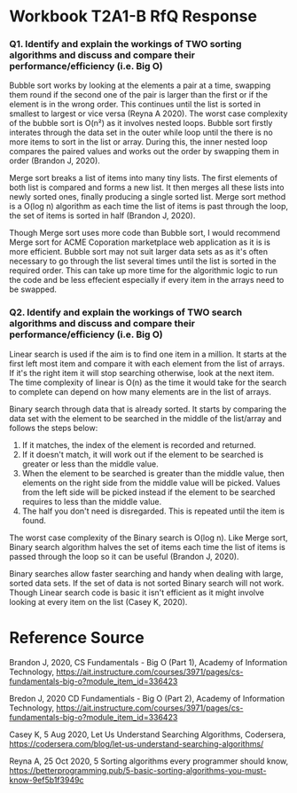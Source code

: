 # Workbook T2A1-B RfQ Response

### Q1. Identify and explain the workings of TWO sorting algorithms and discuss and compare their performance/efficiency (i.e. Big O)

Bubble sort works by looking at the elements a pair at a time, swapping them round if the second one of the pair is larger than the first or if the element is in the wrong order. This continues until the list is sorted in smallest to largest or vice versa (Reyna A 2020). The worst case complexity of the bubble sort is O(n²) as it involves nested loops.  Bubble sort firstly interates through the data set in the outer while loop until the there is no more items to sort in the list or array.  During this, the inner nested loop compares the paired values and works out the order by swapping them in order (Brandon J, 2020).  

Merge sort breaks a list of items into many tiny lists.  The first elements of both list is compared and forms a new list.  It then merges all these lists into newly sorted ones, finally producing a single sorted list. Merge sort method is a O(log n) algorithm as each time the list of items is past through the loop, the set of items is sorted in half (Brandon J, 2020).   

Though Merge sort uses more code than Bubble sort, I would recommend Merge sort for ACME Coporation marketplace web application as it is is more efficient. Bubble sort may not suit larger data sets as as it's often necessary to go through the list several times until the list is sorted in the required order. This can take up more time for the algorithmic logic to run the code and be less effecient especially if every item in the arrays need to be swapped.

### Q2. Identify and explain the workings of TWO search algorithms and discuss and compare their performance/efficiency (i.e. Big O)

Linear search is used if the aim is to find one item in a million.  It starts at the first left most item and compare it with each element from the list of arrays. If it's the right item it will stop searching otherwise, look at the next item.  The time complexity of linear is O(n) as the time it would take for the search to complete can depend on how many elements are in the list of arrays.

Binary search through data that is already sorted.  It starts by comparing the data set with the element to be searched in the middle of the list/array and follows the steps below:

1. If it matches, the index of the element is recorded and returned.  
2. If it doesn't match, it will work out if the element to be searched is greater or less than the middle value.  
3. When the element to be searched is greater than the middle value, then elements on the right side from the middle value will be picked.  Values from the left side will be picked instead if the element to be searched requires to less than the middle value.
4. The half you don't need is disregarded.  This is repeated until the item is found. 

The worst case complexity of the Binary search is O(log n). Like Merge sort, Binary search algorithm halves the set of items each time the list of items is passed through the loop so it can be useful (Brandon J, 2020).

Binary searches allow faster searching and handy when dealing with large, sorted data sets.  If the set of data is not sorted Binary search will not work. Though Linear search code is basic it isn't efficient as it might involve looking at every item on the list (Casey K, 2020).  


# Reference Source

Brandon J, 2020, CS Fundamentals - Big O (Part 1), Academy of Information Technology, <https://ait.instructure.com/courses/3971/pages/cs-fundamentals-big-o?module_item_id=336423>

Bredon J, 2020 CD Fundamentials - Big O (Part 2), Academy of Information Technology, <https://ait.instructure.com/courses/3971/pages/cs-fundamentals-big-o?module_item_id=336423>

Casey K, 5 Aug 2020, Let Us Understand Searching Algorithms, Codersera, <https://codersera.com/blog/let-us-understand-searching-algorithms/>

Reyna A, 25 Oct 2020, 5 Sorting algorithms every programmer should know, <https://betterprogramming.pub/5-basic-sorting-algorithms-you-must-know-9ef5b1f3949c>